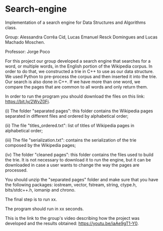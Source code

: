 ﻿# Search-engine
Implementation of a search engine for Data Structures and Algorithms class.

Group: Alessandra Corrêa Cid, Lucas Emanuel Resck Domingues and Lucas Machado Moschen.

Professor: Jorge Poco

For this project our group developed a search engine that searches for a word, or multiple words, in the English portion of the Wikipedia corpus. In order to do that, we constructed a trie in C++ to use as our data structure. We used Python to pre-process the corpus and then inserted it into the trie. Our search is also done in C++. If we have more than one word, we compare the pages that are common to all words and only return them. 

In order to run the program you should download the files on this link: https://bit.ly/2WvZ0Fj. 

(i) The folder "separated pages": this folder contains the Wikipedia pages separated in different files and ordered by alphabetical order;

(ii) The file "titles\_ordered.txt": list of titles of Wikipedia pages in alphabetical order;

(iii) The file "serialization.txt": contains the serialization of the trie composed by the Wikipedia pages; 

(iv) The folder "cleaned pages": this folder contains the files used to build the trie. It is not necessary to download it to run the engine, but it can be downloaded in case a user wants to change the way the pages are processed. 

You should unzip the "separated pages" folder and make sure that you have the following packages: iostream, vector, fstream, string, ctype.h, bits/stdc++.h, iomanip and chrono.

The final step is to run xx. 

The program should run in xx seconds. 

This is the link to the group's video describing how the project was developed and the results obtained: https://youtu.be/iaAe9gT1-Y0. 


